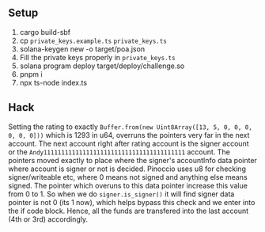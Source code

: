 ## Setup

1) cargo build-sbf
2) cp `private_keys.example.ts` `private_keys.ts`
3) solana-keygen new -o target/poa.json
4) Fill the private keys properly in `private_keys.ts`
5) solana program deploy target/deploy/challenge.so
6) pnpm i
7) npx ts-node index.ts

## Hack

Setting the rating to exactly `Buffer.from(new Uint8Array([13, 5, 0, 0, 0, 0, 0, 0]))` which is 1293 in u64, overruns the pointers very far in the next account.
The next account right after rating account is the signer account or the `Andy1111111111111111111111111111111111111111` account.
The pointers moved exactly to place where the signer's accountInfo data pointer where account is signer or not is decided.
Pinoccio uses u8 for checking signer/writeable etc, where 0 means not signed and anything else means signed.
The pointer which overuns to this data pointer increase this value from 0 to 1.
So when we do `signer.is_signer()` it will find signer data pointer is not 0 (its 1 now), which helps bypass this check and we enter into the if code block.
Hence, all the funds are transfered into the last account (4th or 3rd) accordingly.
